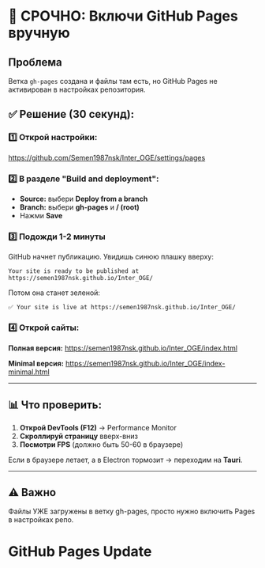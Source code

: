 # 🚨 СРОЧНО: Включи GitHub Pages вручную

## Проблема
Ветка `gh-pages` создана и файлы там есть, но GitHub Pages не активирован в настройках репозитория.

## ✅ Решение (30 секунд):

### 1️⃣ Открой настройки:
https://github.com/Semen1987nsk/Inter_OGE/settings/pages

### 2️⃣ В разделе "Build and deployment":
- **Source:** выбери **Deploy from a branch**
- **Branch:** выбери **gh-pages** и **/ (root)**
- Нажми **Save**

### 3️⃣ Подожди 1-2 минуты

GitHub начнет публикацию. Увидишь синюю плашку вверху:
```
Your site is ready to be published at https://semen1987nsk.github.io/Inter_OGE/
```

Потом она станет зеленой:
```
✅ Your site is live at https://semen1987nsk.github.io/Inter_OGE/
```

### 4️⃣ Открой сайты:

**Полная версия:**
https://semen1987nsk.github.io/Inter_OGE/index.html

**Minimal версия:**
https://semen1987nsk.github.io/Inter_OGE/index-minimal.html

---

## 📊 Что проверить:

1. **Открой DevTools (F12)** → Performance Monitor
2. **Скроллируй страницу** вверх-вниз
3. **Посмотри FPS** (должно быть 50-60 в браузере)

Если в браузере летает, а в Electron тормозит → переходим на **Tauri**.

---

## ⚠️ Важно

Файлы УЖЕ загружены в ветку gh-pages, просто нужно включить Pages в настройках репо.
# GitHub Pages Update
